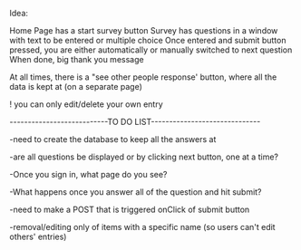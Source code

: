Idea:

Home Page has a start survey button
Survey has questions in a window with text to be entered or multiple choice
Once entered and submit button pressed, you are either automatically or manually switched to next question
When done, big thank you message

At all times, there is a "see other people response' button, where all the data is kept at (on a separate page)

! you can only edit/delete your own entry 

---------------------------TO DO LIST------------------------------

-need to create the database to keep all the answers at

-are all questions be displayed or by clicking next button, one at a time?

-Once you sign in, what page do you see? 

-What happens once you answer all of the question and hit submit? 

-need to make a POST that is triggered onClick of submit button

-removal/editing only of items with a specific name (so users can't edit others' entries)

